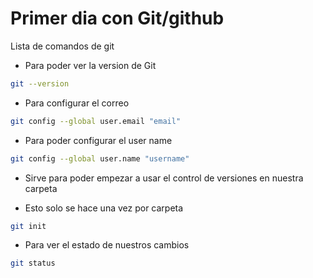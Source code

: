# Primer dia con Git/github

Lista de comandos de git

* Para poder ver la version de Git

```bash
git --version
```

* Para configurar el correo

```bash
git config --global user.email "email"
```

* Para poder configurar el user name

```bash
git config --global user.name "username"
```

* Sirve para poder empezar a usar el control de versiones en nuestra carpeta

* Esto solo se hace una vez por carpeta

```bash
git init
```
* Para ver el estado de nuestros cambios

```bash
git status
```
